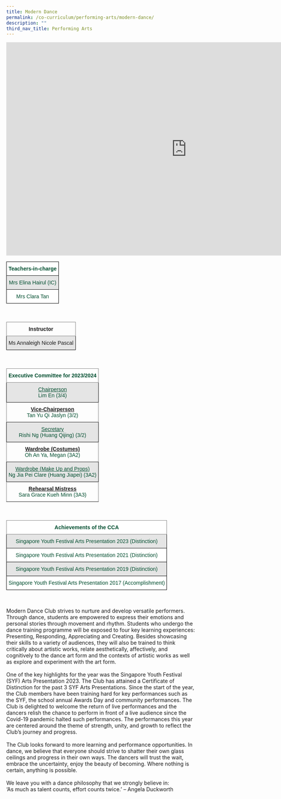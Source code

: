 ```yaml
---
title: Modern Dance
permalink: /co-curriculum/performing-arts/modern-dance/
description: ""
third_nav_title: Performing Arts
---
```

<iframe allowfullscreen="true" height="569" width="960" frameborder="0" src="https://docs.google.com/presentation/d/e/2PACX-1vTI9LdUORxPy0ezqak1CPFH24JmqcmsCfb05OoOIuBUpe_ubhaf2yuhgpsyCLMqWUw9UmitO9F0SMZG/embed?start=true&amp;loop=true&amp;delayms=3000"></iframe>

<br>
<style type="text/css">
.tg  {border-collapse:collapse;border-spacing:0;}
.tg td{border-color:black;border-style:solid;border-width:1px;font-family:Arial, sans-serif;font-size:14px;
  overflow:hidden;padding:10px 5px;word-break:normal;}
.tg th{border-color:black;border-style:solid;border-width:1px;font-family:Arial, sans-serif;font-size:14px;
  font-weight:normal;overflow:hidden;padding:10px 5px;word-break:normal;}
.tg .tg-74pa{background-color:#FFF;color:#004D2E;font-weight:bold;text-align:center;vertical-align:middle}
.tg .tg-bapb{background-color:#E5E5E5;color:#004D2E;text-align:center;vertical-align:middle}
.tg .tg-wpup{background-color:#FFF;color:#004D2E;text-align:center;vertical-align:middle}
</style>
<table class="tg">
<thead>
  <tr>
    <th class="tg-74pa"><span style="font-weight:700">Teachers-in-charge</span></th>
  </tr>
</thead>
<tbody>
  <tr>
    <td class="tg-bapb">Mrs Elina Hairul (IC)</td>
  </tr>
  <tr>
    <td class="tg-wpup">Mrs Clara Tan</td>
  </tr>  
</tbody>
</table>
<br>
<style type="text/css">
.tg  {border-collapse:collapse;border-spacing:0;}
.tg td{border-color:black;border-style:solid;border-width:1px;font-family:Arial, sans-serif;font-size:14px;
  overflow:hidden;padding:10px 5px;word-break:normal;}
.tg th{border-color:black;border-style:solid;border-width:1px;font-family:Arial, sans-serif;font-size:14px;
  font-weight:normal;overflow:hidden;padding:10px 5px;word-break:normal;}
.tg .tg-uzvj{border-color:inherit;font-weight:bold;text-align:center;vertical-align:middle}
.tg .tg-ymba{background-color:#E5E5E5;text-align:center;vertical-align:middle}
</style>
<table class="tg">
<thead>
  <tr>
    <th class="tg-uzvj"><span style="font-weight:700">Instructor</span></th>
  </tr>
</thead>
<tbody>
  <tr>
    <td class="tg-ymba">Ms Annaleigh Nicole Pascal</td>
  </tr>
</tbody>
</table>
<br>
<style type="text/css">
.tg  {border-collapse:collapse;border-spacing:0;}
.tg td{border-color:black;border-style:solid;border-width:1px;font-family:Arial, sans-serif;font-size:14px;
  overflow:hidden;padding:10px 5px;word-break:normal;}
.tg th{border-color:black;border-style:solid;border-width:1px;font-family:Arial, sans-serif;font-size:14px;
  font-weight:normal;overflow:hidden;padding:10px 5px;word-break:normal;}
.tg .tg-mwbt{background-color:#FFF;border-color:inherit;color:#004D2E;font-weight:bold;text-align:center;vertical-align:middle}
.tg .tg-ywyw{background-color:#E5E5E5;color:#004D2E;font-weight:bold;text-align:center;text-decoration:underline;vertical-align:top}
.tg .tg-frvs{background-color:#FFF;color:#004D2E;font-weight:bold;text-align:center;text-decoration:underline;vertical-align:top}
</style>
<table class="tg">
<thead>
  <tr>
    <th class="tg-mwbt"><span style="font-weight:700">Executive Committee for 2023/2024
			</span></th>
  </tr>
</thead>
<tbody>
  <tr>
    <td class="tg-bapb"><u>Chairperson</u><br><span style="font-weight:400;color:#004D2E">Lim En (3/4)</span></td>
  </tr>
  <tr>
    <td class="tg-uzvj"><u>Vice-Chairperson</u><br><span style="font-weight:400;color:#004D2E">Tan Yu Qi Jaslyn (3/2)</span></td>
  </tr>
  <tr>
    <td class="tg-bapb"><u>Secretary</u><br><span style="font-weight:400;color:#004D2E">Rishi Ng (Huang Qijing) (3/2)</span></td>
  </tr>
  <tr>
    <td class="tg-uzvj"><u>Wardrobe (Costumes) </u><br><span style="font-weight:400;color:#004D2E">Oh An Ya, Megan (3A2)</span></td>
  </tr>
  <tr>
    <td class="tg-bapb"><u>Wardrobe (Make Up and Props) </u><br><span style="font-weight:400;color:#004D2E">Ng Jia Pei Clare (Huang Jiapei) (3A2)</span></td>
  </tr>
  <tr>
    <td class="tg-uzvj"><u>Rehearsal Mistress</u><br><span style="font-weight:400;color:#004D2E">Sara Grace Kueh Minn (3A3)</span></td>
  </tr>
</tbody>
</table>
<br>
<style type="text/css">
.tg  {border-collapse:collapse;border-spacing:0;}
.tg td{border-color:black;border-style:solid;border-width:1px;font-family:Arial, sans-serif;font-size:14px;
  overflow:hidden;padding:10px 5px;word-break:normal;}
.tg th{border-color:black;border-style:solid;border-width:1px;font-family:Arial, sans-serif;font-size:14px;
  font-weight:normal;overflow:hidden;padding:10px 5px;word-break:normal;}
.tg .tg-mwbt{background-color:#FFF;border-color:inherit;color:#004D2E;font-weight:bold;text-align:center;vertical-align:middle}
.tg .tg-bapb{background-color:#E5E5E5;color:#004D2E;text-align:center;vertical-align:middle}
.tg .tg-wpup{background-color:#FFF;color:#004D2E;text-align:center;vertical-align:middle}
</style>
<table class="tg">
<thead>
  <tr>
    <th class="tg-mwbt"><span style="font-weight:700">Achievements of the CCA</span></th>
  </tr>
</thead>
<tbody>
	<tr>
    <td class="tg-bapb">Singapore Youth Festival Arts Presentation 2023 (Distinction)</td>
  </tr>
  <tr>
    <td class="tg-wpup">Singapore Youth Festival Arts Presentation 2021 (Distinction)</td>
  </tr>
  <tr>
    <td class="tg-bapb">Singapore Youth Festival Arts Presentation 2019 (Distinction)</td>
  </tr>
  <tr>
    <td class="tg-wpup">Singapore Youth Festival Arts Presentation 2017 (Accomplishment)</td>
  </tr>
</tbody>
</table>
<br>

Modern Dance Club strives to nurture and develop versatile performers. Through dance, students are empowered to express their emotions and personal stories through movement and rhythm. Students who undergo the dance training programme will be exposed to four key learning experiences: Presenting, Responding, Appreciating and Creating. Besides showcasing their skills to a variety of audiences, they will also be trained to think critically about artistic works, relate aesthetically, affectively, and cognitively to the dance art form and the contexts of artistic works as well as explore and experiment with the art form.<br><br>
One of the key highlights for the year was the Singapore Youth Festival (SYF) Arts Presentation 2023. The Club has attained a Certificate of Distinction for the past 3 SYF Arts Presentations. Since the start of the year, the Club members have been training hard for key performances such as the SYF, the school annual Awards Day and community performances. The Club is delighted to welcome the return of live performances and the dancers relish the chance to perform in front of a live audience since the Covid-19 pandemic halted such performances. The performances this year are centered around the theme of strength, unity, and growth to reflect the Club’s journey and progress.<br><br>
The Club looks forward to more learning and performance opportunities. In dance, we believe that everyone should strive to shatter their own glass ceilings and progress in their own ways. The dancers will trust the wait, embrace the uncertainty, enjoy the beauty of becoming. Where nothing is certain, anything is possible.<br><br>
We leave you with a dance philosophy that we strongly believe in:<br>
‘As much as talent counts, effort counts twice.’ – Angela Duckworth